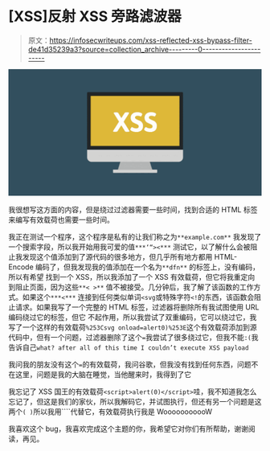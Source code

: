 # [XSS]反射 XSS 旁路滤波器

> 原文：<https://infosecwriteups.com/xss-reflected-xss-bypass-filter-de41d35239a3?source=collection_archive---------0----------------------->

![](img/c64cdcddedfa0533e34f072c6e38b7f0.png)

我很想写这方面的内容，但是绕过过滤器需要一些时间，找到合适的 HTML 标签来编写有效载荷也需要一些时间。

我正在测试一个程序，这个程序是私有的让我们称之为`**example.com**` 我发现了一个搜索字段，所以我开始用我可爱的值`***‘“><***` 测试它，以了解什么会被阻止我发现这个值添加到了源代码的很多地方，但几乎所有地方都用 HTML-Encode 编码了，但我发现我的值添加在一个名为`**dfn**` 的标签上，没有编码，所以有希望 找到一个 XSS，所以我添加了一个 XSS 有效载荷，但它将我重定向到阻止页面，因为这些`**< >**` 值不被接受。几分钟后，我了解了该函数的工作方式。如果这个`***<***` 连接到任何类似单词`<svg`或特殊字符`<!`的东西，该函数会阻止请求。如果我写了一个完整的 HTML 标签，过滤器将删除所有我试图使用 URL 编码绕过它的标签，但它 不起作用，所以我尝试了双重编码，它可以绕过它，我写了一个这样的有效载荷`%253Csvg onload=alert0)%253E`这个有效载荷添加到源代码中，但有一个问题，过滤器删除了这个`=`我尝试了很多绕过它，但我不能`:(`我告诉自己`what? after all of this time I couldn’t execute XSS payload`

我问我的朋友没有这个`=`的有效载荷，我问谷歌，但我没有找到任何东西，问题不在这里，问题是我的大脑在睡觉，当他醒来时，我得到了它

我忘记了 XSS 国王的有效载荷`<script>alert(0)</script>`哇，我不知道我怎么忘记了，但这是我们的家伙，所以我解码它，并试图执行，但还有另一个问题是这两个`( )`所以我用````代替它，有效载荷执行我是 WooooooooooW

我喜欢这个 bug，我喜欢完成这个主题的你，我希望它对你们有所帮助，谢谢阅读，再见。